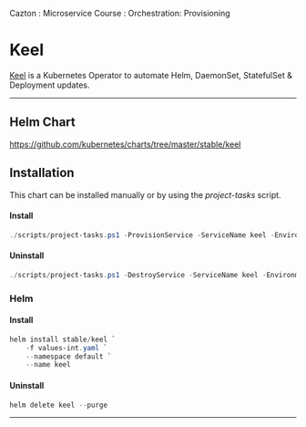 Cazton : Microservice Course : Orchestration: Provisioning
# Keel

[Keel](https://keel.sh) is a Kubernetes Operator to automate Helm, DaemonSet, StatefulSet & Deployment updates.

---

## Helm Chart

https://github.com/kubernetes/charts/tree/master/stable/keel


## Installation 

This chart can be installed manually or by using the *project-tasks* script.

#### Install

```powershell
./scripts/project-tasks.ps1 -ProvisionService -ServiceName keel -Environment dev
```

#### Uninstall

```powershell
./scripts/project-tasks.ps1 -DestroyService -ServiceName keel -Environment dev
```

### Helm

#### Install
``` powershell
helm install stable/keel `
    -f values-int.yaml `
    --namespace default `
    --name keel
```

#### Uninstall

``` powershell
helm delete keel --purge
```

---

